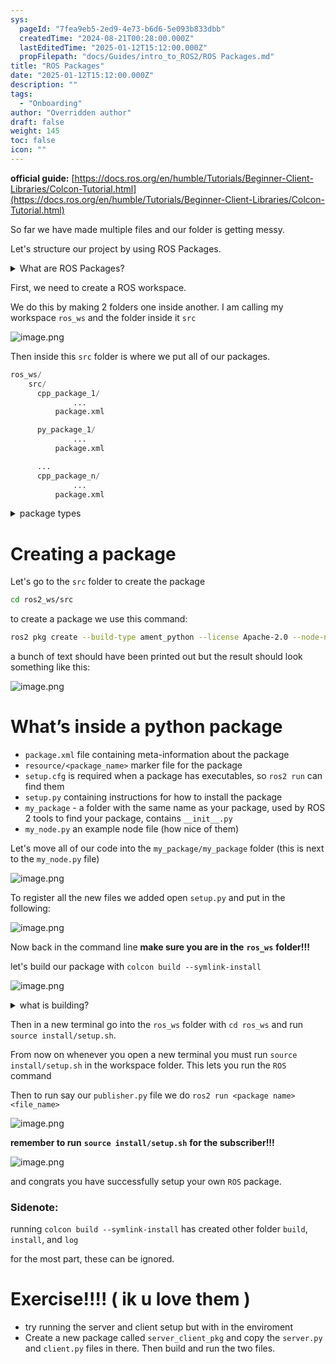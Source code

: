 ```yaml
---
sys:
  pageId: "7fea9eb5-2ed9-4e73-b6d6-5e093b833dbb"
  createdTime: "2024-08-21T00:28:00.000Z"
  lastEditedTime: "2025-01-12T15:12:00.000Z"
  propFilepath: "docs/Guides/intro_to_ROS2/ROS Packages.md"
title: "ROS Packages"
date: "2025-01-12T15:12:00.000Z"
description: ""
tags:
  - "Onboarding"
author: "Overridden author"
draft: false
weight: 145
toc: false
icon: ""
---
```


**official guide:** [https://docs.ros.org/en/humble/Tutorials/Beginner-Client-Libraries/Colcon-Tutorial.html](https://docs.ros.org/en/humble/Tutorials/Beginner-Client-Libraries/Colcon-Tutorial.html)

So far we have made multiple files and our folder is getting messy.

Let's structure our project by using ROS Packages.

<details>

<summary>What are ROS Packages?</summary>

ROS Packages are, as the name implies, packages of code that are highly sharable between ROS developers.

They consist of a folder, `package.xml` file, and source code

```python
      cpp_package_1/
		      ... imagine much code files here ..
          package.xml
```

</details>

First, we need to create a ROS workspace.

We do this by making 2 folders one inside another. I am calling my workspace `ros_ws` and the folder inside it `src`

![image.png](https://prod-files-secure.s3.us-west-2.amazonaws.com/d518164a-d88e-44d1-a4ee-3adb3bd8bce0/70706947-fd18-4537-a67b-e12946812d31/image.png?X-Amz-Algorithm=AWS4-HMAC-SHA256&X-Amz-Content-Sha256=UNSIGNED-PAYLOAD&X-Amz-Credential=ASIAZI2LB466URRBOLXK%2F20250326%2Fus-west-2%2Fs3%2Faws4_request&X-Amz-Date=20250326T170801Z&X-Amz-Expires=3600&X-Amz-Security-Token=IQoJb3JpZ2luX2VjEMn%2F%2F%2F%2F%2F%2F%2F%2F%2F%2FwEaCXVzLXdlc3QtMiJIMEYCIQDFLLqz2%2FoRusWwL044Q2bdoXwsYXk48A9b51Aiz4ei3gIhAJteISZtvfBDLfWowGUkHEC%2Ba0llN97KqrRjc63Mmof1Kv8DCDIQABoMNjM3NDIzMTgzODA1IgwwPoNuZOsy%2FIUhJiAq3APx5cvy1EvSQ4Na2018Fdk7wjHxhe%2Bek8B7MDyuDpCd5p9GdSC1Xuf16l5f7W%2FVOtaz%2BAVbo9sDXIlpCaQb%2F6xaRm29PMqhC5CBPb4UTCOTPljEpLokK%2FrGyxidDNz%2B%2B6yGctGFfVWWp81%2BeotHTo%2FqtUADO1VQwsyhRkG9oSxxp9Dy%2BOTtUEf8V3PzugaGUkOEHyVG0axLxJCjNUs9lVhYjsorqe81AdtkwWvt%2BTKwuh1ysrcHUu7dFXd7MU8t0xcIbX4S5e58fdEL%2FuTJn7OHAWopHHIYKSMP4Bsl%2Ffe3pFsds1L6s40hBDHfQChANAytDvxQ8pTBUlCs3%2FBXfCR0p3TNlswVfrG8U5Wwj2qAAnWBcKWqz7y7XePiFSdfxR2U%2Ftb%2BlquQwmuZ1DDcPbb6qQvxlQBc5JbreJ4GUquZ2PvaaRWFexVPQstV9VaoyGrNKYLEqn7ulqT95sy9x%2F7DuRS%2FtO4MZf3GInNozoeiJgIonaYq6nSCBfh1ZTP5Wp23bptRVirGCLXvDsyL32hBpHmk1dO5I9VXw%2FwZgKnlH0foulsOAMZYeCx90Jl684L%2FqJLXbquFzzopU6Xe7T1huvpJ%2B3dtVSW5yWv5nW9NHw2iwMlnTwpMHLS7JzC415C%2FBjqkAezIoS3D9dIoPYTflCgTxB48G43wNzA5WACjrP4hB9VUIdmx3dja9%2Fyrvhcg2%2BFg1gcT4rYmqMVWXLp%2FXwKxGcEeV6iouEQBr3TQukSypznkFOawV%2BQXchLNuvNhn6AzEoD4bKlvkVdx%2Fujc3QIo5UP3dGdV2sWTM2XlnsgrXJbxTkFaTfNCdiKlfYK9m6H9opllbNIsY%2Btq6yDV2w4fVKl%2BTiRX&X-Amz-Signature=bd1999ef2c6113597b8ac72d744b6377d26ddd5f9aa9133706ee9b16f6c8f41f&X-Amz-SignedHeaders=host&x-id=GetObject)

Then inside this `src` folder is where we put all of our packages.

```python
ros_ws/
    src/
      cpp_package_1/
		      ...
          package.xml

      py_package_1/
		      ...
          package.xml

      ...
      cpp_package_n/
		      ...
          package.xml

```

<details>

<summary>package types</summary>

packages can be either `C++` or python.

the intern file structure is different for each but for this guide we will stick to creating python packages

</details>

# Creating a package

Let's go to the `src` folder to create the package

```bash
cd ros2_ws/src
```

to create a package we use this command:

```bash
ros2 pkg create --build-type ament_python --license Apache-2.0 --node-name my_node my_package
```

a bunch of text should have been printed out but the result should look something like this:

![image.png](https://prod-files-secure.s3.us-west-2.amazonaws.com/d518164a-d88e-44d1-a4ee-3adb3bd8bce0/e6cf1e3f-8512-4a3e-b131-079f800bf3e8/image.png?X-Amz-Algorithm=AWS4-HMAC-SHA256&X-Amz-Content-Sha256=UNSIGNED-PAYLOAD&X-Amz-Credential=ASIAZI2LB466URRBOLXK%2F20250326%2Fus-west-2%2Fs3%2Faws4_request&X-Amz-Date=20250326T170801Z&X-Amz-Expires=3600&X-Amz-Security-Token=IQoJb3JpZ2luX2VjEMn%2F%2F%2F%2F%2F%2F%2F%2F%2F%2FwEaCXVzLXdlc3QtMiJIMEYCIQDFLLqz2%2FoRusWwL044Q2bdoXwsYXk48A9b51Aiz4ei3gIhAJteISZtvfBDLfWowGUkHEC%2Ba0llN97KqrRjc63Mmof1Kv8DCDIQABoMNjM3NDIzMTgzODA1IgwwPoNuZOsy%2FIUhJiAq3APx5cvy1EvSQ4Na2018Fdk7wjHxhe%2Bek8B7MDyuDpCd5p9GdSC1Xuf16l5f7W%2FVOtaz%2BAVbo9sDXIlpCaQb%2F6xaRm29PMqhC5CBPb4UTCOTPljEpLokK%2FrGyxidDNz%2B%2B6yGctGFfVWWp81%2BeotHTo%2FqtUADO1VQwsyhRkG9oSxxp9Dy%2BOTtUEf8V3PzugaGUkOEHyVG0axLxJCjNUs9lVhYjsorqe81AdtkwWvt%2BTKwuh1ysrcHUu7dFXd7MU8t0xcIbX4S5e58fdEL%2FuTJn7OHAWopHHIYKSMP4Bsl%2Ffe3pFsds1L6s40hBDHfQChANAytDvxQ8pTBUlCs3%2FBXfCR0p3TNlswVfrG8U5Wwj2qAAnWBcKWqz7y7XePiFSdfxR2U%2Ftb%2BlquQwmuZ1DDcPbb6qQvxlQBc5JbreJ4GUquZ2PvaaRWFexVPQstV9VaoyGrNKYLEqn7ulqT95sy9x%2F7DuRS%2FtO4MZf3GInNozoeiJgIonaYq6nSCBfh1ZTP5Wp23bptRVirGCLXvDsyL32hBpHmk1dO5I9VXw%2FwZgKnlH0foulsOAMZYeCx90Jl684L%2FqJLXbquFzzopU6Xe7T1huvpJ%2B3dtVSW5yWv5nW9NHw2iwMlnTwpMHLS7JzC415C%2FBjqkAezIoS3D9dIoPYTflCgTxB48G43wNzA5WACjrP4hB9VUIdmx3dja9%2Fyrvhcg2%2BFg1gcT4rYmqMVWXLp%2FXwKxGcEeV6iouEQBr3TQukSypznkFOawV%2BQXchLNuvNhn6AzEoD4bKlvkVdx%2Fujc3QIo5UP3dGdV2sWTM2XlnsgrXJbxTkFaTfNCdiKlfYK9m6H9opllbNIsY%2Btq6yDV2w4fVKl%2BTiRX&X-Amz-Signature=77aee3f41e392a903fff50cbf6103e62b427c1713841db4a601b1cbde92845ea&X-Amz-SignedHeaders=host&x-id=GetObject)

# What’s inside a python package

- `package.xml` file containing meta-information about the package
- `resource/<package_name>` marker file for the package
- `setup.cfg` is required when a package has executables, so `ros2 run` can find them
- `setup.py` containing instructions for how to install the package
- `my_package` - a folder with the same name as your package, used by ROS 2 tools to find your package, contains `__init__.py`
- `my_node.py` an example node file (how nice of them)

Let's move all of our code into the `my_package/my_package` folder (this is next to the `my_node.py` file)

![image.png](https://prod-files-secure.s3.us-west-2.amazonaws.com/d518164a-d88e-44d1-a4ee-3adb3bd8bce0/9ce58f11-0da9-4d3e-b86d-506a9685d378/image.png?X-Amz-Algorithm=AWS4-HMAC-SHA256&X-Amz-Content-Sha256=UNSIGNED-PAYLOAD&X-Amz-Credential=ASIAZI2LB466URRBOLXK%2F20250326%2Fus-west-2%2Fs3%2Faws4_request&X-Amz-Date=20250326T170801Z&X-Amz-Expires=3600&X-Amz-Security-Token=IQoJb3JpZ2luX2VjEMn%2F%2F%2F%2F%2F%2F%2F%2F%2F%2FwEaCXVzLXdlc3QtMiJIMEYCIQDFLLqz2%2FoRusWwL044Q2bdoXwsYXk48A9b51Aiz4ei3gIhAJteISZtvfBDLfWowGUkHEC%2Ba0llN97KqrRjc63Mmof1Kv8DCDIQABoMNjM3NDIzMTgzODA1IgwwPoNuZOsy%2FIUhJiAq3APx5cvy1EvSQ4Na2018Fdk7wjHxhe%2Bek8B7MDyuDpCd5p9GdSC1Xuf16l5f7W%2FVOtaz%2BAVbo9sDXIlpCaQb%2F6xaRm29PMqhC5CBPb4UTCOTPljEpLokK%2FrGyxidDNz%2B%2B6yGctGFfVWWp81%2BeotHTo%2FqtUADO1VQwsyhRkG9oSxxp9Dy%2BOTtUEf8V3PzugaGUkOEHyVG0axLxJCjNUs9lVhYjsorqe81AdtkwWvt%2BTKwuh1ysrcHUu7dFXd7MU8t0xcIbX4S5e58fdEL%2FuTJn7OHAWopHHIYKSMP4Bsl%2Ffe3pFsds1L6s40hBDHfQChANAytDvxQ8pTBUlCs3%2FBXfCR0p3TNlswVfrG8U5Wwj2qAAnWBcKWqz7y7XePiFSdfxR2U%2Ftb%2BlquQwmuZ1DDcPbb6qQvxlQBc5JbreJ4GUquZ2PvaaRWFexVPQstV9VaoyGrNKYLEqn7ulqT95sy9x%2F7DuRS%2FtO4MZf3GInNozoeiJgIonaYq6nSCBfh1ZTP5Wp23bptRVirGCLXvDsyL32hBpHmk1dO5I9VXw%2FwZgKnlH0foulsOAMZYeCx90Jl684L%2FqJLXbquFzzopU6Xe7T1huvpJ%2B3dtVSW5yWv5nW9NHw2iwMlnTwpMHLS7JzC415C%2FBjqkAezIoS3D9dIoPYTflCgTxB48G43wNzA5WACjrP4hB9VUIdmx3dja9%2Fyrvhcg2%2BFg1gcT4rYmqMVWXLp%2FXwKxGcEeV6iouEQBr3TQukSypznkFOawV%2BQXchLNuvNhn6AzEoD4bKlvkVdx%2Fujc3QIo5UP3dGdV2sWTM2XlnsgrXJbxTkFaTfNCdiKlfYK9m6H9opllbNIsY%2Btq6yDV2w4fVKl%2BTiRX&X-Amz-Signature=6741b362479c6d80aca222b1908ab92e72e95d198e70e76d44fce5bc36114e0c&X-Amz-SignedHeaders=host&x-id=GetObject)

To register all the new files we added open `setup.py` and put in the following:

![image.png](https://prod-files-secure.s3.us-west-2.amazonaws.com/d518164a-d88e-44d1-a4ee-3adb3bd8bce0/1cd7c262-4cae-4496-9d75-c178537d24a2/image.png?X-Amz-Algorithm=AWS4-HMAC-SHA256&X-Amz-Content-Sha256=UNSIGNED-PAYLOAD&X-Amz-Credential=ASIAZI2LB466URRBOLXK%2F20250326%2Fus-west-2%2Fs3%2Faws4_request&X-Amz-Date=20250326T170801Z&X-Amz-Expires=3600&X-Amz-Security-Token=IQoJb3JpZ2luX2VjEMn%2F%2F%2F%2F%2F%2F%2F%2F%2F%2FwEaCXVzLXdlc3QtMiJIMEYCIQDFLLqz2%2FoRusWwL044Q2bdoXwsYXk48A9b51Aiz4ei3gIhAJteISZtvfBDLfWowGUkHEC%2Ba0llN97KqrRjc63Mmof1Kv8DCDIQABoMNjM3NDIzMTgzODA1IgwwPoNuZOsy%2FIUhJiAq3APx5cvy1EvSQ4Na2018Fdk7wjHxhe%2Bek8B7MDyuDpCd5p9GdSC1Xuf16l5f7W%2FVOtaz%2BAVbo9sDXIlpCaQb%2F6xaRm29PMqhC5CBPb4UTCOTPljEpLokK%2FrGyxidDNz%2B%2B6yGctGFfVWWp81%2BeotHTo%2FqtUADO1VQwsyhRkG9oSxxp9Dy%2BOTtUEf8V3PzugaGUkOEHyVG0axLxJCjNUs9lVhYjsorqe81AdtkwWvt%2BTKwuh1ysrcHUu7dFXd7MU8t0xcIbX4S5e58fdEL%2FuTJn7OHAWopHHIYKSMP4Bsl%2Ffe3pFsds1L6s40hBDHfQChANAytDvxQ8pTBUlCs3%2FBXfCR0p3TNlswVfrG8U5Wwj2qAAnWBcKWqz7y7XePiFSdfxR2U%2Ftb%2BlquQwmuZ1DDcPbb6qQvxlQBc5JbreJ4GUquZ2PvaaRWFexVPQstV9VaoyGrNKYLEqn7ulqT95sy9x%2F7DuRS%2FtO4MZf3GInNozoeiJgIonaYq6nSCBfh1ZTP5Wp23bptRVirGCLXvDsyL32hBpHmk1dO5I9VXw%2FwZgKnlH0foulsOAMZYeCx90Jl684L%2FqJLXbquFzzopU6Xe7T1huvpJ%2B3dtVSW5yWv5nW9NHw2iwMlnTwpMHLS7JzC415C%2FBjqkAezIoS3D9dIoPYTflCgTxB48G43wNzA5WACjrP4hB9VUIdmx3dja9%2Fyrvhcg2%2BFg1gcT4rYmqMVWXLp%2FXwKxGcEeV6iouEQBr3TQukSypznkFOawV%2BQXchLNuvNhn6AzEoD4bKlvkVdx%2Fujc3QIo5UP3dGdV2sWTM2XlnsgrXJbxTkFaTfNCdiKlfYK9m6H9opllbNIsY%2Btq6yDV2w4fVKl%2BTiRX&X-Amz-Signature=b97a2b3382243ea6102b5d1bf8da107d7e14d186188799aa6903b17916ea62a4&X-Amz-SignedHeaders=host&x-id=GetObject)

Now back in the command line **make sure you are in the** **`ros_ws`** **folder!!!**

let's build our package with `colcon build --symlink-install`

![image.png](https://prod-files-secure.s3.us-west-2.amazonaws.com/d518164a-d88e-44d1-a4ee-3adb3bd8bce0/2f2a0d27-b173-48fd-b189-5f5c0ce65619/image.png?X-Amz-Algorithm=AWS4-HMAC-SHA256&X-Amz-Content-Sha256=UNSIGNED-PAYLOAD&X-Amz-Credential=ASIAZI2LB466URRBOLXK%2F20250326%2Fus-west-2%2Fs3%2Faws4_request&X-Amz-Date=20250326T170801Z&X-Amz-Expires=3600&X-Amz-Security-Token=IQoJb3JpZ2luX2VjEMn%2F%2F%2F%2F%2F%2F%2F%2F%2F%2FwEaCXVzLXdlc3QtMiJIMEYCIQDFLLqz2%2FoRusWwL044Q2bdoXwsYXk48A9b51Aiz4ei3gIhAJteISZtvfBDLfWowGUkHEC%2Ba0llN97KqrRjc63Mmof1Kv8DCDIQABoMNjM3NDIzMTgzODA1IgwwPoNuZOsy%2FIUhJiAq3APx5cvy1EvSQ4Na2018Fdk7wjHxhe%2Bek8B7MDyuDpCd5p9GdSC1Xuf16l5f7W%2FVOtaz%2BAVbo9sDXIlpCaQb%2F6xaRm29PMqhC5CBPb4UTCOTPljEpLokK%2FrGyxidDNz%2B%2B6yGctGFfVWWp81%2BeotHTo%2FqtUADO1VQwsyhRkG9oSxxp9Dy%2BOTtUEf8V3PzugaGUkOEHyVG0axLxJCjNUs9lVhYjsorqe81AdtkwWvt%2BTKwuh1ysrcHUu7dFXd7MU8t0xcIbX4S5e58fdEL%2FuTJn7OHAWopHHIYKSMP4Bsl%2Ffe3pFsds1L6s40hBDHfQChANAytDvxQ8pTBUlCs3%2FBXfCR0p3TNlswVfrG8U5Wwj2qAAnWBcKWqz7y7XePiFSdfxR2U%2Ftb%2BlquQwmuZ1DDcPbb6qQvxlQBc5JbreJ4GUquZ2PvaaRWFexVPQstV9VaoyGrNKYLEqn7ulqT95sy9x%2F7DuRS%2FtO4MZf3GInNozoeiJgIonaYq6nSCBfh1ZTP5Wp23bptRVirGCLXvDsyL32hBpHmk1dO5I9VXw%2FwZgKnlH0foulsOAMZYeCx90Jl684L%2FqJLXbquFzzopU6Xe7T1huvpJ%2B3dtVSW5yWv5nW9NHw2iwMlnTwpMHLS7JzC415C%2FBjqkAezIoS3D9dIoPYTflCgTxB48G43wNzA5WACjrP4hB9VUIdmx3dja9%2Fyrvhcg2%2BFg1gcT4rYmqMVWXLp%2FXwKxGcEeV6iouEQBr3TQukSypznkFOawV%2BQXchLNuvNhn6AzEoD4bKlvkVdx%2Fujc3QIo5UP3dGdV2sWTM2XlnsgrXJbxTkFaTfNCdiKlfYK9m6H9opllbNIsY%2Btq6yDV2w4fVKl%2BTiRX&X-Amz-Signature=625cda2cd5add3f13247fedd7248bab9ae078302a54aa44ffc1c646527b70db3&X-Amz-SignedHeaders=host&x-id=GetObject)

<details>

<summary>what is building?</summary>

if you are a CS major at Rose-Hulman you will learn the answer to this in CSSE132

but TLDR; is it combines all the code files into one program that can be run easily 

</details>

Then in a new terminal go into the `ros_ws` folder with `cd ros_ws` and run `source install/setup.sh`. 

From now on whenever you open a new terminal you must run `source install/setup.sh` in the workspace folder. This lets you run the `ROS` command

Then to run say our `publisher.py` file we do `ros2 run <package name> <file_name>`

![image.png](https://prod-files-secure.s3.us-west-2.amazonaws.com/d518164a-d88e-44d1-a4ee-3adb3bd8bce0/4f4b1219-3a44-4632-aa0a-ce3471699f59/image.png?X-Amz-Algorithm=AWS4-HMAC-SHA256&X-Amz-Content-Sha256=UNSIGNED-PAYLOAD&X-Amz-Credential=ASIAZI2LB466URRBOLXK%2F20250326%2Fus-west-2%2Fs3%2Faws4_request&X-Amz-Date=20250326T170801Z&X-Amz-Expires=3600&X-Amz-Security-Token=IQoJb3JpZ2luX2VjEMn%2F%2F%2F%2F%2F%2F%2F%2F%2F%2FwEaCXVzLXdlc3QtMiJIMEYCIQDFLLqz2%2FoRusWwL044Q2bdoXwsYXk48A9b51Aiz4ei3gIhAJteISZtvfBDLfWowGUkHEC%2Ba0llN97KqrRjc63Mmof1Kv8DCDIQABoMNjM3NDIzMTgzODA1IgwwPoNuZOsy%2FIUhJiAq3APx5cvy1EvSQ4Na2018Fdk7wjHxhe%2Bek8B7MDyuDpCd5p9GdSC1Xuf16l5f7W%2FVOtaz%2BAVbo9sDXIlpCaQb%2F6xaRm29PMqhC5CBPb4UTCOTPljEpLokK%2FrGyxidDNz%2B%2B6yGctGFfVWWp81%2BeotHTo%2FqtUADO1VQwsyhRkG9oSxxp9Dy%2BOTtUEf8V3PzugaGUkOEHyVG0axLxJCjNUs9lVhYjsorqe81AdtkwWvt%2BTKwuh1ysrcHUu7dFXd7MU8t0xcIbX4S5e58fdEL%2FuTJn7OHAWopHHIYKSMP4Bsl%2Ffe3pFsds1L6s40hBDHfQChANAytDvxQ8pTBUlCs3%2FBXfCR0p3TNlswVfrG8U5Wwj2qAAnWBcKWqz7y7XePiFSdfxR2U%2Ftb%2BlquQwmuZ1DDcPbb6qQvxlQBc5JbreJ4GUquZ2PvaaRWFexVPQstV9VaoyGrNKYLEqn7ulqT95sy9x%2F7DuRS%2FtO4MZf3GInNozoeiJgIonaYq6nSCBfh1ZTP5Wp23bptRVirGCLXvDsyL32hBpHmk1dO5I9VXw%2FwZgKnlH0foulsOAMZYeCx90Jl684L%2FqJLXbquFzzopU6Xe7T1huvpJ%2B3dtVSW5yWv5nW9NHw2iwMlnTwpMHLS7JzC415C%2FBjqkAezIoS3D9dIoPYTflCgTxB48G43wNzA5WACjrP4hB9VUIdmx3dja9%2Fyrvhcg2%2BFg1gcT4rYmqMVWXLp%2FXwKxGcEeV6iouEQBr3TQukSypznkFOawV%2BQXchLNuvNhn6AzEoD4bKlvkVdx%2Fujc3QIo5UP3dGdV2sWTM2XlnsgrXJbxTkFaTfNCdiKlfYK9m6H9opllbNIsY%2Btq6yDV2w4fVKl%2BTiRX&X-Amz-Signature=cceefd91a598d0bf6562cf872842467bd0e253831bc662796387041b44928b6f&X-Amz-SignedHeaders=host&x-id=GetObject)

**remember to run** **`source install/setup.sh`** **for the subscriber!!!**

![image.png](https://prod-files-secure.s3.us-west-2.amazonaws.com/d518164a-d88e-44d1-a4ee-3adb3bd8bce0/02121119-dad4-49ec-8356-c956108b4243/image.png?X-Amz-Algorithm=AWS4-HMAC-SHA256&X-Amz-Content-Sha256=UNSIGNED-PAYLOAD&X-Amz-Credential=ASIAZI2LB466URRBOLXK%2F20250326%2Fus-west-2%2Fs3%2Faws4_request&X-Amz-Date=20250326T170801Z&X-Amz-Expires=3600&X-Amz-Security-Token=IQoJb3JpZ2luX2VjEMn%2F%2F%2F%2F%2F%2F%2F%2F%2F%2FwEaCXVzLXdlc3QtMiJIMEYCIQDFLLqz2%2FoRusWwL044Q2bdoXwsYXk48A9b51Aiz4ei3gIhAJteISZtvfBDLfWowGUkHEC%2Ba0llN97KqrRjc63Mmof1Kv8DCDIQABoMNjM3NDIzMTgzODA1IgwwPoNuZOsy%2FIUhJiAq3APx5cvy1EvSQ4Na2018Fdk7wjHxhe%2Bek8B7MDyuDpCd5p9GdSC1Xuf16l5f7W%2FVOtaz%2BAVbo9sDXIlpCaQb%2F6xaRm29PMqhC5CBPb4UTCOTPljEpLokK%2FrGyxidDNz%2B%2B6yGctGFfVWWp81%2BeotHTo%2FqtUADO1VQwsyhRkG9oSxxp9Dy%2BOTtUEf8V3PzugaGUkOEHyVG0axLxJCjNUs9lVhYjsorqe81AdtkwWvt%2BTKwuh1ysrcHUu7dFXd7MU8t0xcIbX4S5e58fdEL%2FuTJn7OHAWopHHIYKSMP4Bsl%2Ffe3pFsds1L6s40hBDHfQChANAytDvxQ8pTBUlCs3%2FBXfCR0p3TNlswVfrG8U5Wwj2qAAnWBcKWqz7y7XePiFSdfxR2U%2Ftb%2BlquQwmuZ1DDcPbb6qQvxlQBc5JbreJ4GUquZ2PvaaRWFexVPQstV9VaoyGrNKYLEqn7ulqT95sy9x%2F7DuRS%2FtO4MZf3GInNozoeiJgIonaYq6nSCBfh1ZTP5Wp23bptRVirGCLXvDsyL32hBpHmk1dO5I9VXw%2FwZgKnlH0foulsOAMZYeCx90Jl684L%2FqJLXbquFzzopU6Xe7T1huvpJ%2B3dtVSW5yWv5nW9NHw2iwMlnTwpMHLS7JzC415C%2FBjqkAezIoS3D9dIoPYTflCgTxB48G43wNzA5WACjrP4hB9VUIdmx3dja9%2Fyrvhcg2%2BFg1gcT4rYmqMVWXLp%2FXwKxGcEeV6iouEQBr3TQukSypznkFOawV%2BQXchLNuvNhn6AzEoD4bKlvkVdx%2Fujc3QIo5UP3dGdV2sWTM2XlnsgrXJbxTkFaTfNCdiKlfYK9m6H9opllbNIsY%2Btq6yDV2w4fVKl%2BTiRX&X-Amz-Signature=492e5905128cfd149049dd057d4beed7248941d1b883fde7767230613e8e9eb4&X-Amz-SignedHeaders=host&x-id=GetObject)

and congrats you have successfully setup your own `ROS` package.

### Sidenote:

running `colcon build --symlink-install` has created other folder `build`, `install`, and `log`

for the most part, these can be ignored.

# Exercise!!!! ( ik u love them )

- try running the server and client setup but with in the enviroment
- Create a new package called `server_client_pkg` and copy the `server.py` and `client.py` files in there. Then build and run the two files.
